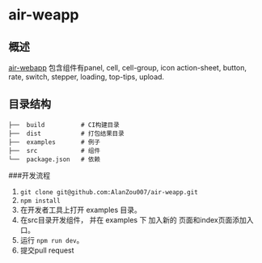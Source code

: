 # air-weapp

## 概述
[air-webapp](https://github.com/AlanZou007/air-weapp) 包含组件有panel, cell, cell-group, icon action-sheet, button, rate, switch, stepper, loading, top-tips, upload.


## 目录结构

```
├──  build          # CI构建目录
├──  dist           # 打包结果目录
├──  examples       # 例子
├──  src            # 组件
└──  package.json   # 依赖       
```

###开发流程
1. `git clone git@github.com:AlanZou007/air-weapp.git`
2. `npm install`
3. 在开发者工具上打开 examples 目录。
4. 在src目录开发组件， 并在 examples 下 加入新的 页面和index页面添加入口。
5. 运行 `npm run dev`。 
6. 提交pull request